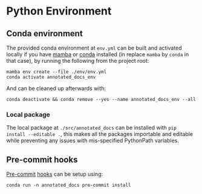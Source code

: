# Python Environment

## Conda environment

The provided conda environment at `env.yml` can be built and activated locally if you have [mamba](https://mamba.readthedocs.io/en/latest/) or [conda](https://docs.conda.io/en/latest/) installed (in replace `mamba` by `conda` in that case), by running the following from the project root:
```
mamba env create --file ./env/env.yml
conda activate annotated_docs_env
```

And can be cleaned up afterwards with:
```
conda deactivate && conda remove --yes --name annotated_docs_env --all
```


### Local package

The local package at `./src/annotated_docs` can be installed with `pip install --editable .`, this makes all the packages importable and editable while preventing any issues with mis-specified PythonPath variables.


## Pre-commit hooks
[Pre-commit](https://pre-commit.com/) [hooks](https://git-scm.com/book/en/v2/Customizing-Git-Git-Hooks) can be setup using:
```
conda run -n annotated_docs pre-commit install
```
